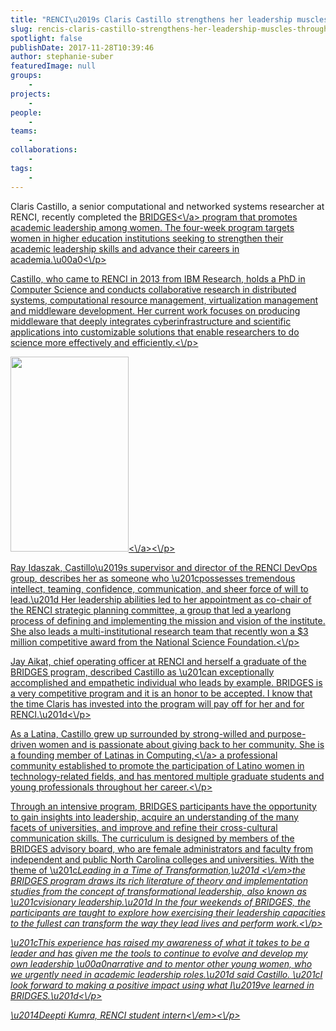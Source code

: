 ```yaml
---
title: "RENCI\u2019s Claris Castillo strengthens her leadership muscles through BRIDGES"
slug: rencis-claris-castillo-strengthens-her-leadership-muscles-through-bridges
spotlight: false
publishDate: 2017-11-28T10:39:46
author: stephanie-suber
featuredImage: null
groups:
    - 
projects:
    - 
people:
    - 
teams: 
    - 
collaborations:
    - 
tags:
    - 
---
```

<p>Claris Castillo, a senior computational and networked systems researcher at RENCI, recently completed the <a href="https:\/\/fridaycenter.unc.edu\/noncreditprograms\/bridges\/">BRIDGES<\/a> program that promotes academic leadership among women. The four-week program targets women in higher education institutions seeking to strengthen their academic leadership skills and advance their careers in academia.\u00a0<!--more--><\/p>
<p>Castillo, who came to RENCI in 2013 from IBM Research, holds a PhD in Computer Science and conducts collaborative research in distributed systems, computational resource management, virtualization management and middleware development. Her current work focuses on producing middleware that deeply integrates cyberinfrastructure and scientific applications into customizable solutions that enable researchers to do science more effectively and efficiently.<\/p>
<p><a href="http:\/\/renci.org\/wp-content\/uploads\/2017\/11\/claris-6.jpeg"  rel="lightbox[roadtrip]"><img class="alignleft wp-image-17123" src="http:\/\/renci.org\/wp-content\/uploads\/2017\/11\/claris-6-182x300.jpeg" alt="" width="189" height="312" srcset="https:\/\/renci.org\/wp-content\/uploads\/2017\/11\/claris-6-182x300.jpeg 182w, https:\/\/renci.org\/wp-content\/uploads\/2017\/11\/claris-6-768x1269.jpeg 768w, https:\/\/renci.org\/wp-content\/uploads\/2017\/11\/claris-6-620x1024.jpeg 620w, https:\/\/renci.org\/wp-content\/uploads\/2017\/11\/claris-6-640x1057.jpeg 640w" sizes="(max-width: 189px) 100vw, 189px" \/><\/a><\/p>
<p>Ray Idaszak, Castillo\u2019s supervisor and director of the RENCI DevOps group, describes her as someone who \u201cpossesses tremendous intellect, teaming, confidence, communication, and sheer force of will to lead.\u201d Her leadership abilities led to her appointment as co-chair of the RENCI strategic planning committee, a group that led a yearlong process of defining and implementing the mission and vision of the institute. She also leads a multi-institutional research team that recently won a $3 million competitive award from the National Science Foundation.<\/p>
<p>Jay Aikat, chief operating officer at RENCI and herself a graduate of the BRIDGES program, described Castillo as \u201can exceptionally accomplished and empathetic individual who leads by example. BRIDGES is a very competitive program and it is an honor to be accepted. I know that the time Claris has invested into the program will pay off for her and for RENCI.\u201d<\/p>
<p>As a Latina, Castillo grew up surrounded by strong-willed and purpose-driven women and is passionate about giving back to her community. She is a founding member of <a href="http:\/\/latinasincomputing.org\/">Latinas in Computing,<\/a> a professional community established to promote the participation of Latino women in technology-related fields, and has mentored multiple graduate students and young professionals throughout her career.<\/p>
<p>Through an intensive program, BRIDGES participants have the opportunity to gain insights into leadership, acquire an understanding of the many facets of universities, and improve and refine their cross-cultural communication skills. The curriculum is designed by members of the BRIDGES advisory board, who are female administrators and faculty from independent and public North Carolina colleges and universities. With the theme of \u201c<em>Leading in a Time of Transformation,\u201d <\/em>the BRIDGES program draws its rich literature of theory and implementation studies from the concept of transformational leadership, also known as \u201cvisionary leadership.\u201d In the four weekends of BRIDGES, the participants are taught to explore how exercising their leadership capacities to the fullest can transform the way they lead lives and perform work.<\/p>
<p>\u201cThis experience has raised my awareness of what it takes to be a leader and has given me the tools to continue to evolve and develop my own leadership \u00a0narrative and to mentor other young women, who we urgently need in academic leadership roles.\u201d said Castillo. \u201cI look forward to making a positive impact using what I\u2019ve learned in BRIDGES.\u201d<\/p>
<p><em>\u2014Deepti Kumra, RENCI student intern<\/em><\/p>
<!-- AddThis Advanced Settings generic via filter on the_content --><!-- AddThis Share Buttons generic via filter on the_content -->

